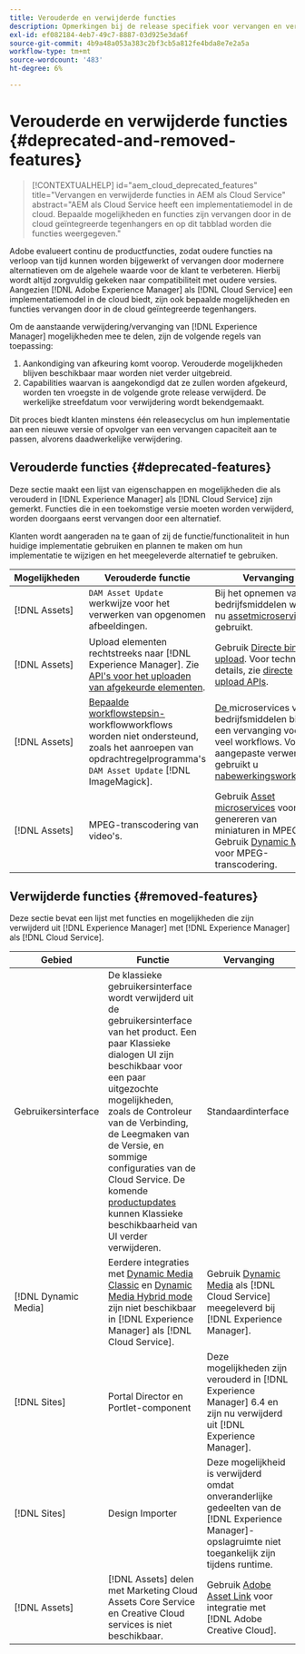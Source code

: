 ```yaml
---
title: Verouderde en verwijderde functies
description: Opmerkingen bij de release specifiek voor vervangen en verwijderde functies in [!DNL Adobe Experience Manager] as a [!DNL Cloud Service].
exl-id: ef082184-4eb7-49c7-8887-03d925e3da6f
source-git-commit: 4b9a48a053a383c2bf3cb5a812fe4bda8e7e2a5a
workflow-type: tm+mt
source-wordcount: '483'
ht-degree: 6%

---
```


# Verouderde en verwijderde functies {#deprecated-and-removed-features}

>[!CONTEXTUALHELP]
>id="aem_cloud_deprecated_features"
>title="Vervangen en verwijderde functies in AEM als Cloud Service"
>abstract="AEM als Cloud Service heeft een implementatiemodel in de cloud. Bepaalde mogelijkheden en functies zijn vervangen door in de cloud geïntegreerde tegenhangers en op dit tabblad worden die functies weergegeven."


Adobe evalueert continu de productfuncties, zodat oudere functies na verloop van tijd kunnen worden bijgewerkt of vervangen door modernere alternatieven om de algehele waarde voor de klant te verbeteren. Hierbij wordt altijd zorgvuldig gekeken naar compatibiliteit met oudere versies. Aangezien [!DNL Adobe Experience Manager] als [!DNL Cloud Service] een implementatiemodel in de cloud biedt, zijn ook bepaalde mogelijkheden en functies vervangen door in de cloud geïntegreerde tegenhangers.

Om de aanstaande verwijdering/vervanging van [!DNL Experience Manager] mogelijkheden mee te delen, zijn de volgende regels van toepassing:

1. Aankondiging van afkeuring komt voorop. Verouderde mogelijkheden blijven beschikbaar maar worden niet verder uitgebreid.
1. Capabilities waarvan is aangekondigd dat ze zullen worden afgekeurd, worden ten vroegste in de volgende grote release verwijderd. De werkelijke streefdatum voor verwijdering wordt bekendgemaakt.

Dit proces biedt klanten minstens één releasecyclus om hun implementatie aan een nieuwe versie of opvolger van een vervangen capaciteit aan te passen, alvorens daadwerkelijke verwijdering.

## Verouderde functies {#deprecated-features}

Deze sectie maakt een lijst van eigenschappen en mogelijkheden die als verouderd in [!DNL Experience Manager] als [!DNL Cloud Service] zijn gemerkt. Functies die in een toekomstige versie moeten worden verwijderd, worden doorgaans eerst vervangen door een alternatief.

Klanten wordt aangeraden na te gaan of zij de functie/functionaliteit in hun huidige implementatie gebruiken en plannen te maken om hun implementatie te wijzigen en het meegeleverde alternatief te gebruiken.

| Mogelijkheden | Verouderde functie | Vervanging |
| ------------ | ------------------ | ----------- |
| [!DNL Assets] | `DAM Asset Update` werkwijze voor het verwerken van opgenomen afbeeldingen. | Bij het opnemen van bedrijfsmiddelen worden nu [assetmicroservices](/help/assets/asset-microservices-overview.md) gebruikt. |
| [!DNL Assets] | Upload elementen rechtstreeks naar [!DNL Experience Manager]. Zie [API&#39;s voor het uploaden van afgekeurde elementen](/help/assets/developer-reference-material-apis.md#deprecated-asset-upload-api). | Gebruik [Directe binaire upload](/help/assets/add-assets.md). Voor technische details, zie [directe upload APIs](/help/assets/developer-reference-material-apis.md#upload-binary). |
| [!DNL Assets] | [Bepaalde workflowstepsin-](/help/assets/developer-reference-material-apis.md#post-processing-workflows-steps) workflowworkflows worden niet ondersteund, zoals het aanroepen van opdrachtregelprogramma&#39;s  `DAM Asset Update`   [!DNL ImageMagick]. | [De ](/help/assets/asset-microservices-overview.md) microservices van bedrijfsmiddelen bieden een vervanging voor veel workflows. Voor aangepaste verwerking gebruikt u [nabewerkingsworkflows](/help/assets/asset-microservices-configure-and-use.md#post-processing-workflows). |
| [!DNL Assets] | MPEG-transcodering van video&#39;s. | Gebruik [Asset microservices](/help/assets/asset-microservices-overview.md) voor het genereren van miniaturen in MPEG. Gebruik [Dynamic Media](/help/assets/manage-video-assets.md) voor MPEG-transcodering. |

## Verwijderde functies {#removed-features}

Deze sectie bevat een lijst met functies en mogelijkheden die zijn verwijderd uit [!DNL Experience Manager] met [!DNL Experience Manager] als [!DNL Cloud Service].

| Gebied | Functie | Vervanging |
| ------------ | ------------------ | ----------- |
| Gebruikersinterface | De klassieke gebruikersinterface wordt verwijderd uit de gebruikersinterface van het product. Een paar Klassieke dialogen UI zijn beschikbaar voor een paar uitgezochte mogelijkheden, zoals de Controleur van de Verbinding, de Leegmaken van de Versie, en sommige configuraties van de Cloud Service. De komende [productupdates](/help/release-notes/home.md) kunnen Klassieke beschikbaarheid van UI verder verwijderen. | Standaardinterface |
| [!DNL Dynamic Media] | Eerdere integraties met [Dynamic Media Classic](https://experienceleague.adobe.com/docs/experience-manager-65/administering/integration/scene7.html#integration) en [Dynamic Media Hybrid mode](https://experienceleague.adobe.com/docs/experience-manager-65/assets/dynamic/config-dynamic.html#dynamic) zijn niet beschikbaar in [!DNL Experience Manager] als [!DNL Cloud Service]. | Gebruik [Dynamic Media](/help/assets/dynamic-media/dynamic-media.md) als [!DNL Cloud Service] meegeleverd bij [!DNL Experience Manager]. |
| [!DNL Sites] | Portal Director en Portlet-component | Deze mogelijkheden zijn verouderd in [!DNL Experience Manager] 6.4 en zijn nu verwijderd uit [!DNL Experience Manager]. |
| [!DNL Sites] | Design Importer | Deze mogelijkheid is verwijderd omdat onveranderlijke gedeelten van de [!DNL Experience Manager]-opslagruimte niet toegankelijk zijn tijdens runtime. |
| [!DNL Assets] | [!DNL Assets] delen met Marketing Cloud Assets Core Service en Creative Cloud services is niet beschikbaar. | Gebruik [Adobe Asset Link](https://helpx.adobe.com/enterprise/using/adobe-asset-link.html) voor integratie met [!DNL Adobe Creative Cloud]. |
